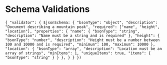# Schema Validations

`
{
    "validator": {
        $jsonSchema: {
            "bsonType": "object",
            "description": "Document describing a mountain peak",
            "required": ["name", "height", "location"],
            "properties": {
                "name": {
                    "bsonType": "string",
                    "description": "Name must be a string and is required"
                },
                "height": {
                    "bsonType": "number",
                    "description": "Height must be a number between 100 and 10000 and is required",
                    "minimum": 100,
                    "maximum": 10000
                },
                "location": {
                    "bsonType": "array",
                    "description": "Location must be an array of strings",
                    "minItems": 1,
                    "uniqueItems": true,
                    "items": {
                        "bsonType": "string"
                    }
                }
            },
        }
    }
})
`
